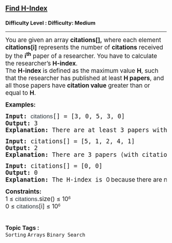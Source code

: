<h2><a href="https://www.geeksforgeeks.org/problems/find-h-index--165609/1?_gl=1*2o1u4a*_up*MQ..*_gs*MQ..&gclid=EAIaIQobChMI3Pr-taejjgMVKF0PAh2ogQAHEAAYASAAEgJbLPD_BwE">Find H-Index</a></h2><h3>Difficulty Level : Difficulty: Medium</h3><hr><div class="problems_problem_content__Xm_eO"><p data-pm-slice="1 1 []"><span style="font-size: 18.6667px;">You are given an array </span><strong style="font-size: 18.6667px;">citations[],</strong><span style="font-size: 18.6667px;"> where each element </span><strong style="font-size: 18.6667px;">citations[i]</strong><span style="font-size: 18.6667px;"> represents the number of </span><strong style="font-size: 18.6667px;">citations</strong><span style="font-size: 18.6667px;"> received by the </span><strong style="font-size: 18.6667px;">i<sup>th</sup></strong><span style="font-size: 18.6667px;"> paper of a researcher. You have to calculate the researcher’s <strong>H</strong></span><strong style="font-size: 18.6667px;">-index</strong><span style="font-size: 18.6667px;">.</span><br><span style="font-size: 18.6667px;">The <strong>H-index</strong> is defined as the maximum value <strong>H</strong>, such that the researcher has published at least <strong>H papers</strong>, and all those papers have <strong>citation value</strong> greater than or equal to <strong>H</strong>.</span></p>
<p><span style="font-size: 14pt;"><strong>Examples:</strong></span></p>
<pre><span style="font-size: 14pt;"><strong>Input: </strong><span style="color: #273239; font-family: Nunito, sans-serif; letter-spacing: 0.162px; white-space: normal;">citations</span>[] = [3, 0, 5, 3, 0]<br></span><span style="font-size: 14pt;"><strong>Output:</strong> 3<br><strong>Explanation:</strong> There are at least 3 papers with citation counts of 3, 5, and 3, all having citations greater than or equal to 3.</span></pre>
<pre><span style="font-size: 14pt;"><strong>Input:</strong> citations[] = [5, 1, 2, 4, 1]<br><strong>Output:</strong> 2<br><strong>Explanation:</strong> There are 3 papers (with citation counts of 5, 2, and 4) that have 2 or more citations. However, the H-Index cannot be 3 because there aren't 3 papers with 3 or more citations.<br></span></pre>
<pre><span style="font-size: 14pt;"><strong>Input:</strong> citations[] = [0, 0]<br><strong>Output:</strong> 0<br><strong>Explanation:</strong> The H-index is <span style="font-family: -apple-system, BlinkMacSystemFont, 'Segoe UI', Roboto, Oxygen, Ubuntu, Cantarell, 'Open Sans', 'Helvetica Neue', sans-serif;">0</span></span><span style="font-family: -apple-system, BlinkMacSystemFont, 'Segoe UI', Roboto, Oxygen, Ubuntu, Cantarell, 'Open Sans', 'Helvetica Neue', sans-serif;"> <span style="font-size: 14pt;">because there are no papers with at least 1 citation.</span></span></pre>
<p><span style="font-size: 14pt;"><strong>Constraints:</strong><br>1 ≤&nbsp;</span><span style="color: #273239; font-family: Nunito, sans-serif; letter-spacing: 0.162px; font-size: 14pt;">citations</span><span style="font-size: 14pt;">.size() ≤ 10</span><sup>6<br></sup><span style="font-size: 14pt;">0 ≤&nbsp;</span><span style="color: #273239; font-family: Nunito, sans-serif; letter-spacing: 0.162px; font-size: 14pt;">citations</span><span style="font-size: 14pt;">[i] ≤ 10</span><sup>6</sup></p></div><br><p><span style=font-size:18px><strong>Topic Tags : </strong><br><code>Sorting</code>&nbsp;<code>Arrays</code>&nbsp;<code>Binary Search</code>&nbsp;
